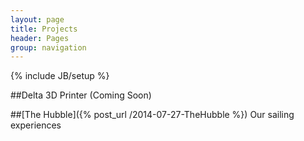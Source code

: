 ```yaml
---
layout: page
title: Projects
header: Pages
group: navigation
---
```

{% include JB/setup %}

##Delta 3D Printer (Coming Soon)

##[The Hubble]({% post_url /2014-07-27-TheHubble %}) Our sailing experiences

<!---##[StarStuff-2093](http://starstuff-2093.herokuapp.com/)-->
<!---
<h2>Current Projects</h2>
<ul>
{% assign projects_list = site.projects %}
{% include JB/pages_list %}
</ul>
-->